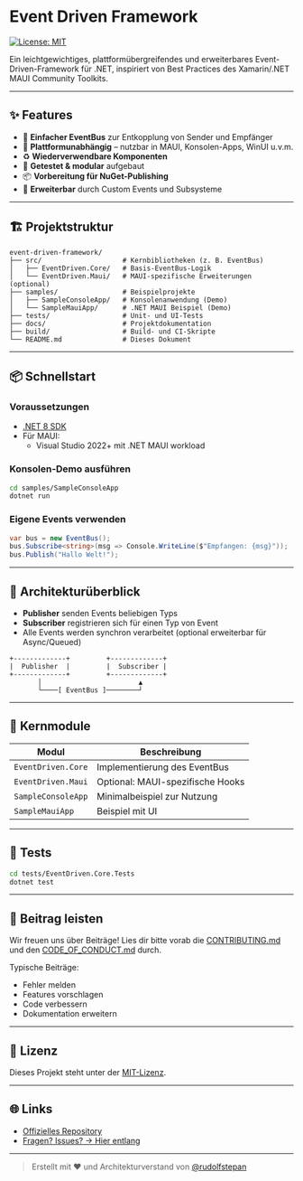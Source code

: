 # Event Driven Framework

[![License: MIT](https://img.shields.io/badge/License-MIT-blue.svg)](LICENSE)

Ein leichtgewichtiges, plattformübergreifendes und erweiterbares Event-Driven-Framework für .NET, inspiriert von Best Practices des Xamarin/.NET MAUI Community Toolkits.

---

## ✨ Features

- 🧠 **Einfacher EventBus** zur Entkopplung von Sender und Empfänger
- 🎯 **Plattformunabhängig** – nutzbar in MAUI, Konsolen-Apps, WinUI u.v.m.
- ♻️ **Wiederverwendbare Komponenten**
- 🧪 **Getestet & modular** aufgebaut
- 📦 **Vorbereitung für NuGet-Publishing**
- 🔌 **Erweiterbar** durch Custom Events und Subsysteme

---

## 🏗 Projektstruktur

```plaintext
event-driven-framework/
├── src/                    # Kernbibliotheken (z. B. EventBus)
│   ├── EventDriven.Core/   # Basis-EventBus-Logik
│   └── EventDriven.Maui/   # MAUI-spezifische Erweiterungen (optional)
├── samples/                # Beispielprojekte
│   ├── SampleConsoleApp/   # Konsolenanwendung (Demo)
│   └── SampleMauiApp/      # .NET MAUI Beispiel (Demo)
├── tests/                  # Unit- und UI-Tests
├── docs/                   # Projektdokumentation
├── build/                  # Build- und CI-Skripte
└── README.md               # Dieses Dokument
```

---

## 📦 Schnellstart

### Voraussetzungen

- [.NET 8 SDK](https://dotnet.microsoft.com/download/dotnet/8.0)
- Für MAUI:
  - Visual Studio 2022+ mit .NET MAUI workload

### Konsolen-Demo ausführen

```bash
cd samples/SampleConsoleApp
dotnet run
```

### Eigene Events verwenden

```csharp
var bus = new EventBus();
bus.Subscribe<string>(msg => Console.WriteLine($"Empfangen: {msg}"));
bus.Publish("Hallo Welt!");
```

---

## 🧱 Architekturüberblick

- **Publisher** senden Events beliebigen Typs
- **Subscriber** registrieren sich für einen Typ von Event
- Alle Events werden synchron verarbeitet (optional erweiterbar für Async/Queued)

```plaintext
+-------------+         +-------------+
|  Publisher  |         |  Subscriber |
+-------------+         +-------------+
       │                        ▲
       └────[ EventBus ]────────┘
```

---

## 📁 Kernmodule

| Modul                  | Beschreibung |
|------------------------|--------------|
| `EventDriven.Core`     | Implementierung des EventBus |
| `EventDriven.Maui`     | Optional: MAUI-spezifische Hooks |
| `SampleConsoleApp`     | Minimalbeispiel zur Nutzung |
| `SampleMauiApp`        | Beispiel mit UI |

---

## 🔬 Tests

```bash
cd tests/EventDriven.Core.Tests
dotnet test
```

---

## 🤝 Beitrag leisten

Wir freuen uns über Beiträge! Lies dir bitte vorab die [CONTRIBUTING.md](CONTRIBUTING.md) und den [CODE_OF_CONDUCT.md](CODE_OF_CONDUCT.md) durch.

Typische Beiträge:
- Fehler melden
- Features vorschlagen
- Code verbessern
- Dokumentation erweitern

---

## 📜 Lizenz

Dieses Projekt steht unter der [MIT-Lizenz](LICENSE).

---

## 🌐 Links

- [Offizielles Repository](https://github.com/rudolfstepan/event-driven-framework)
- [Fragen? Issues? → Hier entlang](https://github.com/rudolfstepan/event-driven-framework/issues)

---

> Erstellt mit ❤️ und Architekturverstand von [@rudolfstepan](https://github.com/rudolfstepan)
